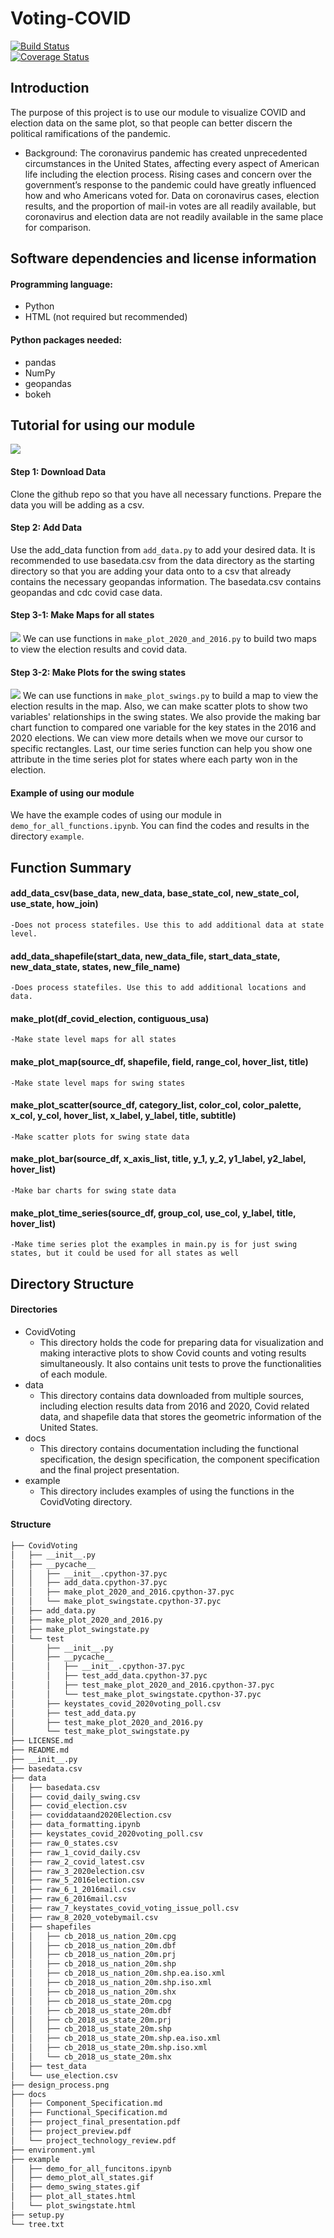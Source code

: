 # Voting-COVID
[![Build Status](https://travis-ci.org/lindseyulmer/Voting-COVID.svg?branch=main)](https://travis-ci.org/lindseyulmer/Voting-COVID)<br /> [![Coverage Status](https://coveralls.io/repos/github/lindseyulmer/Voting-COVID/badge.svg?branch=main&kill_cache=1)](https://coveralls.io/github/lindseyulmer/Voting-COVID?branch=main&kill_cache=1)
## Introduction
The purpose of this project is to use our module to visualize COVID and election data on the same plot, so that people can better discern the political ramifications of the pandemic.
- Background: The coronavirus pandemic has created unprecedented circumstances in the United States, affecting every aspect of American life including the election process. Rising cases and concern over the government’s response to the pandemic could have greatly influenced how and who Americans voted for. Data on coronavirus cases, election results, and the proportion of mail-in votes are all readily available, but coronavirus and election data are not readily available in the same place for comparison.
## Software dependencies and license information
#### Programming language: 
- Python
- HTML (not required but recommended)
#### Python packages needed:
- pandas
- NumPy
- geopandas
- bokeh
## Tutorial for using our module
![](./design_process.png)
#### Step 1: Download Data
Clone the github repo so that you have all necessary functions.
Prepare the data you will be adding as a csv.
#### Step 2: Add Data
Use the add_data function from `add_data.py` to add your desired data. It is recommended to use basedata.csv from the data directory as the starting directory so that you are adding your data onto to a csv that already contains the necessary geopandas information. The basedata.csv contains geopandas and cdc covid case data.
#### Step 3-1: Make Maps for all states
![](example/demo_plot_all_states.gif)
We can use functions in `make_plot_2020_and_2016.py` to build two maps to view the election results and covid data.
#### Step 3-2: Make Plots for the swing states
![](example/demo_swing_states.gif)
We can use functions in `make_plot_swings.py` to build a map to view the election results in the map. Also, we can make scatter plots to show two variables' relationships in the swing states. We also provide the making bar chart function to compared one variable for the key states in the 2016 and 2020 elections. We can view more details when we move our cursor to specific rectangles. Last, our time series function can help you show one attribute in the time series plot for states where each party won in the election.
#### Example of using our module
We have the example codes of using our module in `demo_for_all_functions.ipynb`. You can find the codes and results in the directory `example`.
## Function Summary
#### add_data_csv(base_data, new_data, base_state_col, new_state_col, use_state, how_join)
    -Does not process statefiles. Use this to add additional data at state level.
#### add_data_shapefile(start_data, new_data_file, start_data_state, new_data_state, states, new_file_name)
    -Does process statefiles. Use this to add additional locations and data.
#### make_plot(df_covid_election, contiguous_usa)
    -Make state level maps for all states
#### make_plot_map(source_df, shapefile, field, range_col, hover_list, title)
    -Make state level maps for swing states
#### make_plot_scatter(source_df, category_list, color_col, color_palette, x_col, y_col, hover_list, x_label, y_label, title, subtitle)
    -Make scatter plots for swing state data
#### make_plot_bar(source_df, x_axis_list, title, y_1, y_2, y1_label, y2_label, hover_list)
    -Make bar charts for swing state data
#### make_plot_time_series(source_df, group_col, use_col, y_label, title, hover_list)
    -Make time series plot the examples in main.py is for just swing states, but it could be used for all states as well
## Directory Structure
#### Directories
- CovidVoting
    * This directory holds the code for preparing data for visualization and making interactive plots to show Covid counts and voting results simultaneously. It also contains unit tests to prove the functionalities of each module.
- data
    * This directory contains data downloaded from multiple sources, including election results data from 2016 and 2020, Covid related data, and shapefile data that stores the geometric information of the United States.
- docs
    * This directory contains documentation including the functional specification, the design specification, the component specification and the final project presentation.
- example
    * This directory includes examples of using the functions in the CovidVoting directory.
#### Structure
```bash  
├── CovidVoting
│   ├── __init__.py
│   ├── __pycache__
│   │   ├── __init__.cpython-37.pyc
│   │   ├── add_data.cpython-37.pyc
│   │   ├── make_plot_2020_and_2016.cpython-37.pyc
│   │   └── make_plot_swingstate.cpython-37.pyc
│   ├── add_data.py
│   ├── make_plot_2020_and_2016.py
│   ├── make_plot_swingstate.py
│   └── test
│       ├── __init__.py
│       ├── __pycache__
│       │   ├── __init__.cpython-37.pyc
│       │   ├── test_add_data.cpython-37.pyc
│       │   ├── test_make_plot_2020_and_2016.cpython-37.pyc
│       │   └── test_make_plot_swingstate.cpython-37.pyc
│       ├── keystates_covid_2020voting_poll.csv
│       ├── test_add_data.py
│       ├── test_make_plot_2020_and_2016.py
│       └── test_make_plot_swingstate.py
├── LICENSE.md
├── README.md
├── __init__.py
├── basedata.csv
├── data
│   ├── basedata.csv
│   ├── covid_daily_swing.csv
│   ├── covid_election.csv
│   ├── coviddataand2020Election.csv
│   ├── data_formatting.ipynb
│   ├── keystates_covid_2020voting_poll.csv
│   ├── raw_0_states.csv
│   ├── raw_1_covid_daily.csv
│   ├── raw_2_covid_latest.csv
│   ├── raw_3_2020election.csv
│   ├── raw_5_2016election.csv
│   ├── raw_6_1_2016mail.csv
│   ├── raw_6_2016mail.csv
│   ├── raw_7_keystates_covid_voting_issue_poll.csv
│   ├── raw_8_2020_votebymail.csv
│   ├── shapefiles
│   │   ├── cb_2018_us_nation_20m.cpg
│   │   ├── cb_2018_us_nation_20m.dbf
│   │   ├── cb_2018_us_nation_20m.prj
│   │   ├── cb_2018_us_nation_20m.shp
│   │   ├── cb_2018_us_nation_20m.shp.ea.iso.xml
│   │   ├── cb_2018_us_nation_20m.shp.iso.xml
│   │   ├── cb_2018_us_nation_20m.shx
│   │   ├── cb_2018_us_state_20m.cpg
│   │   ├── cb_2018_us_state_20m.dbf
│   │   ├── cb_2018_us_state_20m.prj
│   │   ├── cb_2018_us_state_20m.shp
│   │   ├── cb_2018_us_state_20m.shp.ea.iso.xml
│   │   ├── cb_2018_us_state_20m.shp.iso.xml
│   │   └── cb_2018_us_state_20m.shx
│   ├── test_data
│   └── use_election.csv
├── design_process.png
├── docs
│   ├── Component_Specification.md
│   ├── Functional_Specification.md
│   ├── project_final_presentation.pdf
│   ├── project_preview.pdf
│   └── project_technology_review.pdf
├── environment.yml
├── example
│   ├── demo_for_all_funcitons.ipynb
│   ├── demo_plot_all_states.gif
│   ├── demo_swing_states.gif
│   ├── plot_all_states.html
│   └── plot_swingstate.html
├── setup.py
└── tree.txt
```